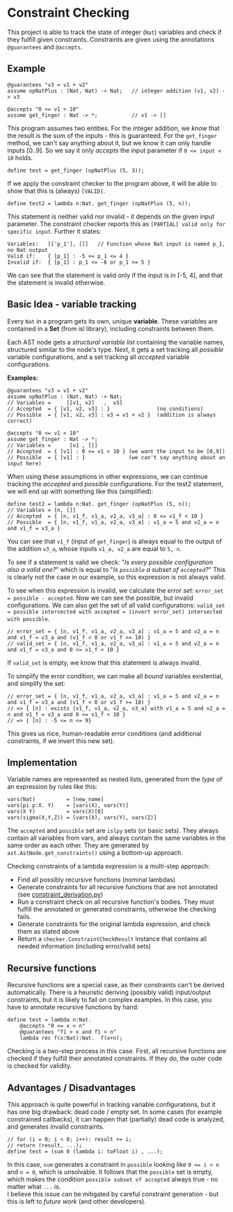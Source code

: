 Constraint Checking
===================

This project is able to track the state of integer (`Nat`) variables and check if they fulfill given constraints. 
Constraints are given using the annotations `@guarantees` and `@accepts`. 
 
Example
-------
```
@guarantees "v3 = v1 + v2"
assume opNatPlus : (Nat, Nat) -> Nat;   // integer addition (v1, v2) -> v3

@accepts "0 <= v1 < 10"
assume get_finger : Nat -> *;           // v1 -> []
```
This program assumes two entities. For the integer addition, we _know_ that the result is the sum of the inputs - this is guaranteed. 
For the `get_finger` method, we can't say anything about it, but we know it can only handle inputs [0..9]. So we say it only _accepts_ the input parameter if `0 <= input < 10` holds. 

```
define test = get_finger (opNatPlus (5, 3));
```
If we apply the constraint checker to the program above, it will be able to show that this is (always) `[VALID]`.

```
define test2 = lambda n:Nat. get_finger (opNatPlus (5, n));
```
This statement is neither valid nor invalid - it depends on the given input parameter. The constraint checker reports this as `[PARTIAL] valid only for specific input`. 
Further it states: 
```
Variables:   [['p_1'], []]   // Function whose Nat input is named p_1, no Nat output 
Valid if:    { [p_1] : -5 <= p_1 <= 4 }
Invalid if:  { [p_1] : p_1 <= -6 or p_1 >= 5 }
```
We can see that the statement is valid only if the input is in [-5, 4], and that the statement is invalid otherwise. 


Basic Idea - variable tracking
------------------------------
Every `Nat` in a program gets its own, unique **variable**. These variables are contained in a **Set** (from isl library), including constraints between them. 

Each AST node gets a _structural variable list_ containing the variable names, structured similar to the node's type. 
Next, it gets a set tracking all _possible_ variable configurations, and a set tracking all _accepted_ variable configurations. 

**Examples:**
```
@guarantees "v3 = v1 + v2"
assume opNatPlus : (Nat, Nat) -> Nat;
// Variables =     [[v1, v2]   ,  v3]
// Accepted  = { [v1, v2, v3] : }               (no conditions)
// Possible  = { [v1, v2, v3] : v3 = v1 + v2 }  (addition is always correct)

@accepts "0 <= v1 < 10"
assume get_finger : Nat -> *;
// Variables =      [v1 , []]
// Accepted  = { [v1] : 0 <= v1 < 10 } (we want the input to be [0,9])
// Possible  = { [v1] : }              (we can't say anything about an input here)
```

When using these assumptions in other expressions, we can continue tracking the _accepted_ and _possible_ configurations. 
For the test2 statement, we will end up with something like this (simplified):
```
define test2 = lambda n:Nat. get_finger (opNatPlus (5, n));
// Variables = [n, []]
// Accepted  = { [n, v1_f, v1_a, v2_a, v3_a] : 0 <= v1_f < 10 }
// Possible  = { [n, v1_f, v1_a, v2_a, v3_a] : v1_a = 5 and v2_a = n and v1_f = v3_a }
```
You can see that `v1_f` (input of `get_finger`) is always equal to the output of the addition `v3_a`, whose inputs `v1_a, v2_a` are equal to `5, n`. 

To see if a statement is valid we check: 
"_Is every possible configuration also a valid one?_"
which is equal to "_Is `possible` a subset of `accepted`?_"
This is clearly not the case in our example, so this expression is not always valid.  

To see when this expression is invalid, we calculate the _error set_: 
`error_set = possible - accepted`. Now we can see the possible, but invalid configurations. 
We can also get the set of all valid configurations: `valid_set = possible intersected with accepted = (invert error_set) intersected with possible`. 
```
// error_set = { [n, v1_f, v1_a, v2_a, v3_a] : v1_a = 5 and v2_a = n and v1_f = v3_a and (v1_f < 0 or v1_f >= 10) }
// valid_set = { [n, v1_f, v1_a, v2_a, v3_a] : v1_a = 5 and v2_a = n and v1_f = v3_a and 0 <= v1_f < 10 }
```
If `valid_set` is empty, we know that this statement is always invalid. 

To simplify the error condition, we can make all _bound_ variables existential, and simplify the set: 
```
// error_set = { [n, v1_f, v1_a, v2_a, v3_a] : v1_a = 5 and v2_a = n and v1_f = v3_a and (v1_f < 0 or v1_f >= 10) }
// => { [n] : exists [v1_f, v1_a, v2_a, v3_a] with v1_a = 5 and v2_a = n and v1_f = v3_a and 0 <= v1_f < 10 }
// => { [n] : -5 <= n <= 9}
```
This gives us nice, human-readable error conditions (and additional constraints, if we invert this new set).


Implementation
--------------
Variable names are represented as nested lists, generated from the _type_ of an expression by rules like this:
```
vars(Nat)          = [new_name]
vars(pi p:X. Y)    = [vars(X), vars(Y)]
vars(X Y)          = vars(X)[0]
vars(sigma(X,Y,Z)) = [vars(X), vars(Y), vars(Z)] 
```
The `accepted` and `possible` set are `islpy` sets (or basic sets). 
They always contain all variables from vars, and always contain the same variables in the same order as each other.
They are generated by `ast.AstNode.get_constraints()` using a bottom-up approach.

Checking constraints of a lambda expression is a multi-step approach:

- Find all possibly recursive functions (nominal lambdas)
- Generate constraints for all recursive functions that are not annotated (see [constraint_derivation.py](constraint_derivation.py))
- Run a constraint check on all recursive function's bodies. They must fulfill the annotated or generated constraints, otherwise the checking fails.
- Generate constraints for the original lambda expression, and check them as stated above
- Return a `checker.ConstraintCheckResult` instance that contains all needed information (including error/valid sets)


Recursive functions
-------------------
Recursive functions are a special case, as their constraints can't be derived automatically. 
There is a heuristic deriving (possibly valid) input/output constraints, but it is likely to fail on complex examples. 
In this case, you have to annotate recursive functions by hand:
```
define test = lambda n:Nat.
 	@accepts "0 <= x < n"
 	@guarantees "f1 > x and f1 > n"
	lambda rec f(x:Nat):Nat.  f(x+n);
```
Checking is a two-step process in this case. First, all recursive functions are checked if they fulfill their annotated constraints. 
If they do, the outer code is checked for validity. 


Advantages / Disadvantages
--------------------------
This approach is quite powerful in tracking variable configurations, but it has one big drawback: dead code / empty set. 
In some cases (for example constrained callbacks), it can happen that (partially) dead code is analyzed, and generates invalid constraints. 
```
// for (i = 0; i < 0; i++): result += i;
// return (result, ...);
define test = (sum 0 (lambda i: toFloat i) , ...);
```
In this case, `sum` generates a constraint in `possible` looking like `0 <= i < n` and `n = 0`, which is unsolvable. 
It follows that the `possible` set is empty, which makes the condition `possible subset of accepted` always true - no matter what `...` is.   
I believe this issue can be mitigated by careful constraint generation - but this is left to _future work_ (and other developers). 

